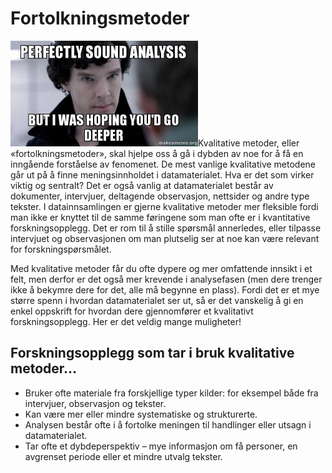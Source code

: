 # Fortolkningsmetoder

<img src="../images/sherlock.jpg" alt="Fortolkning" class="right medium">Kvalitative metoder, eller «fortolkningsmetoder», skal hjelpe oss å gå i dybden av noe for å få en inngående forståelse av fenomenet. De mest vanlige kvalitative metodene går ut på å finne meningsinnholdet i datamaterialet. Hva er det som virker viktig og sentralt? Det er også vanlig at datamaterialet består av dokumenter, intervjuer, deltagende observasjon, nettsider og andre type tekster. I datainnsamlingen er gjerne kvalitative metoder mer fleksible fordi man ikke er knyttet til de samme føringene som man ofte er i kvantitative forskningsopplegg. Det er rom til å stille spørsmål annerledes, eller tilpasse intervjuet og observasjonen om man plutselig ser at noe kan være relevant for forskningspørsmålet. 

Med kvalitative metoder får du ofte dypere og mer omfattende innsikt i et felt, men derfor er det også mer krevende i analysefasen (men dere trenger ikke å bekymre dere for det, alle må begynne en plass). Fordi det er et mye større spenn i hvordan datamaterialet ser ut, så er det vanskelig å gi en enkel oppskrift for hvordan dere gjennomfører et kvalitativt forskningsopplegg. Her er det veldig mange muligheter!

## Forskningsopplegg som tar i bruk kvalitative metoder…

  * Bruker ofte materiale fra forskjellige typer kilder: for eksempel både fra intervjuer, observasjon og tekster.
  * Kan være mer eller mindre systematiske og strukturerte.
  * Analysen består ofte i å fortolke meningen til handlinger eller utsagn i datamaterialet.
  * Tar ofte et dybdeperspektiv – mye informasjon om få personer, en avgrenset periode eller et mindre utvalg tekster.
